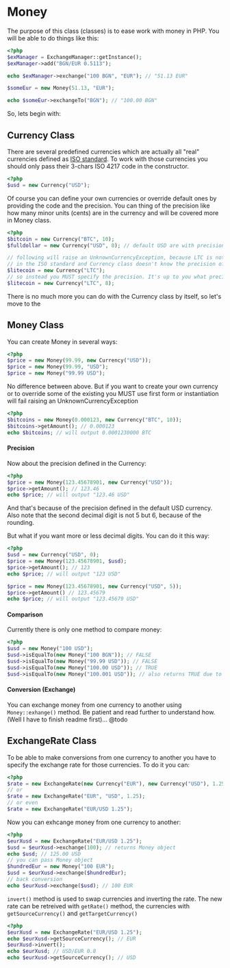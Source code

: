 # Money #


The purpose of this class (classes) is to ease work with money in PHP. You will be able to do things like this:

```php
<?php
$exManager = ExchangeManager::getInstance();
$exManager->add("BGN/EUR 0.5113");

echo $exManager->exchange("100 BGN", "EUR"); // "51.13 EUR"

$someEur = new Money(51.13, "EUR");

echo $someEur->exchangeTo("BGN"); // "100.00 BGN"
```

So, lets begin with:

## Currency Class ##


There are several predefined currencies which are actually all "real" currencies defined as
[ISO standard](http://www.currency-iso.org/en/home/tables/table-a1.html). To work with those
currencies you should only pass their 3-chars ISO 4217 code in the constructor.

```php
<?php
$usd = new Currency("USD");
```

Of course you can define your own currencies or override default ones by providing the code and
the precision. You can thing of the precision like how many minor units (cents) are in the
currency and will be covered more in Money class.

```php
<?php
$bitcoin = new Currency("BTC", 10);
$fulldollar = new Currency("USD", 0); // default USD are with precision of 2 (the cents in 1 dollar)

// following will raise an UnknownCurrencyException, because LTC is not
// in the ISO standard and Currency class doesn't know the precision of the LTC
$litecoin = new Currency("LTC");
// so instead you MUST specify the precision. It's up to you what precision your application will use
$litecoin = new Currency("LTC", 8);

```

There is no much more you can do with the Currency class by itself, so let's move to the

## Money Class ##

You can create Money in several ways:

```php
<?php
$price = new Money(99.99, new Currency("USD"));
$price = new Money(99.99, "USD");
$price = new Money("99.99 USD");
```

No difference between above. But if you want to create your own currency or to override some of
the existing you MUST use first form or instantiation will fail raising an UnknownCurrencyException

```php
<?php
$bitcoins = new Money(0.000123, new Currency("BTC", 10));
$bitcoins->getAmount(); // 0.000123
echo $bitcoins; // will output 0.0001230000 BTC
```

#### Precision ####

Now about the precision defined in the Currency:

```php
<?php
$price = new Money(123.45678901, new Currency("USD"));
$price->getAmount(); // 123.46
echo $price; // will output "123.46 USD"
```

And that's because of the precision defined in the default USD currency. Also note that the second
decimal digit is not 5 but 6, because of the rounding.

But what if you want more or less decimal digits. You can do it this way:


```php
<?php
$usd = new Currency("USD", 0);
$price = new Money(123.45678901, $usd);
$price->getAmount(); // 123
echo $price; // will output "123 USD"

$price = new Money(123.45678901, new Currency("USD", 5));
$price->getAmount() // 123.45679
echo $price; // will output "123.45679 USD"
```

#### Comparison ####

Currently there is only one method to compare money:

```php
<?php
$usd = new Money("100 USD");
$usd->isEqualTo(new Money("100 BGN")); // FALSE
$usd->isEqualTo(new Money("99.99 USD")); // FALSE
$usd->isEqualTo(new Money("100.00 USD")); // TRUE
$usd->isEqualTo(new Money("100.001 USD")); // also returns TRUE due to the precision of the currency
```

#### Conversion (Exchange) ####

You can exchange money from one currency to another using `Money::exhange()` method. Be patient and
read further to understand how. (Well I have to finish readme first)... @todo

## ExchangeRate Class ##

To be able to make conversions from one currency to another you have to specify the exchange rate for
those currencies. To do it you can:

```php
<?php
$rate = new ExchangeRate(new Currency("EUR"), new Currency("USD"), 1.25);
// or
$rate = new ExchangeRate("EUR", "USD", 1.25);
// or even
$rate = new ExchangeRate("EUR/USD 1.25");
```

Now you can exhcange money from one currency to another:

```php
<?php
$eurXusd = new ExchangeRate("EUR/USD 1.25");
$usd = $eurXusd->exchange(100); // returns Money object
echo $usd; // 125.00 USD
// you can pass Money object
$hundredEur = new Money("100 EUR");
$usd = $eurXusd->exchange($hundredEur);
// back conversion
echo $eurXusd->exchange($usd); // 100 EUR
```

`invert()` method is used to swap currencies and inverting the rate. The new rate can be retreived with
`getRate()` method, the currencies with `getSourceCurrency()` and `getTargetCurrency()`


```php
<?php
$eurXusd = new ExchangeRate("EUR/USD 1.25");
echo $eurXusd->getSourceCurrency(); // EUR
$eurXusd->invert();
echo $eurXusd; // USD/EUR 0.8
echo $eurXusd->getSourceCurrency(); // USD
```
